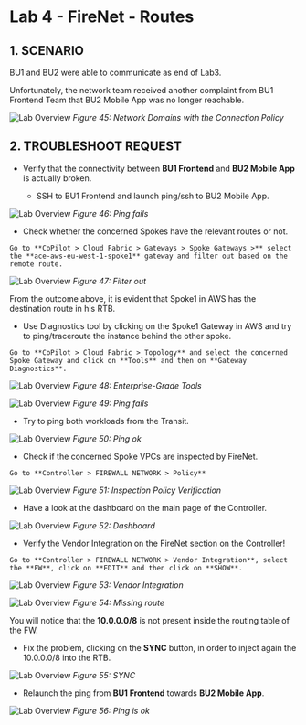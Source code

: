 # Lab 4 - FireNet - Routes

## 1. SCENARIO

BU1 and BU2 were able to communicate as end of Lab3.

Unfortunately, the network team received another complaint from BU1 Frontend Team that BU2 Mobile App was no longer reachable.

![Lab Overview](images/lab4-topology.png)
_Figure 45: Network Domains with the Connection Policy_


## 2. TROUBLESHOOT REQUEST

    	

- Verify that the connectivity between **BU1 Frontend** and **BU2 Mobile App** is actually broken.

  - SSH to BU1 Frontend and launch ping/ssh to BU2 Mobile App.

![Lab Overview](images/lab4-pingunsucc.png)
_Figure 46: Ping fails_

- Check whether the concerned Spokes have the relevant routes or not.

```{tip}
Go to **CoPilot > Cloud Fabric > Gateways > Spoke Gateways >** select the **ace-aws-eu-west-1-spoke1** gateway and filter out based on the remote route.
```

![Lab Overview](images/lab4-filter.png)
_Figure 47: Filter out_

From the outcome above, it is evident that Spoke1 in AWS has the destination route in his RTB.

 - Use Diagnostics tool by clicking on the Spoke1 Gateway in AWS and try to ping/traceroute the instance behind the other spoke.

```{tip}
Go to **CoPilot > Cloud Fabric > Topology** and select the concerned Spoke Gateway and click on **Tools** and then on **Gateway Diagnostics**.
```

![Lab Overview](images/lab4-diag.png)
_Figure 48: Enterprise-Grade Tools_

![Lab Overview](images/lab4-pingfails.png)
_Figure 49: Ping fails_

- Try to ping both workloads from the Transit.

![Lab Overview](images/lab4-pingok.png)
_Figure 50: Ping ok_

- Check if the concerned Spoke VPCs are inspected by FireNet.

```{tip}
Go to **Controller > FIREWALL NETWORK > Policy**
```

![Lab Overview](images/lab4-inspection.png)
_Figure 51: Inspection Policy Verification_

- Have a look at the dashboard on the main page of the Controller.

![Lab Overview](images/lab4-dashboard.png)
_Figure 52: Dashboard_

- Verify the Vendor Integration on the FireNet section on the Controller!

```{tip}
Go to **Controller > FIREWALL NETWORK > Vendor Integration**, select the **FW**, click on **EDIT** and then click on **SHOW**.
```

![Lab Overview](images/lab4-edit.png)
_Figure 53: Vendor Integration_

![Lab Overview](images/lab4-missing.png)
_Figure 54: Missing route_

You will notice that the **10.0.0.0/8** is not present inside the routing table of the FW.

- Fix the problem, clicking on the **SYNC** button, in order to inject again the 10.0.0.0/8 into the RTB.

![Lab Overview](images/lab4-sync.png)
_Figure 55: SYNC_

- Relaunch the ping from **BU1 Frontend** towards **BU2 Mobile App**.

![Lab Overview](images/lab4-pingworks.png)
_Figure 56: Ping is ok_